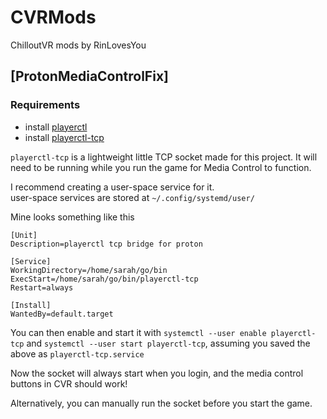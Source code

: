 # CVRMods
ChilloutVR mods by RinLovesYou

## [ProtonMediaControlFix]

### Requirements
* install [playerctl](https://github.com/altdesktop/playerctl)
* install [playerctl-tcp](https://github.com/RinLovesYou/playerctl-tcp)

`playerctl-tcp` is a lightweight little TCP socket made for this project. It will need to be running while you run the game for Media Control to function.

I recommend creating a user-space service for it.<br/>
user-space services are stored at `~/.config/systemd/user/`

Mine looks something like this

```service
[Unit]
Description=playerctl tcp bridge for proton

[Service]
WorkingDirectory=/home/sarah/go/bin
ExecStart=/home/sarah/go/bin/playerctl-tcp
Restart=always

[Install]
WantedBy=default.target
```

You can then enable and start it with `systemctl --user enable playerctl-tcp` and `systemctl --user start playerctl-tcp`, assuming you saved the above as `playerctl-tcp.service`

Now the socket will always start when you login, and the media control buttons in CVR should work!

Alternatively, you can manually run the socket before you start the game.
